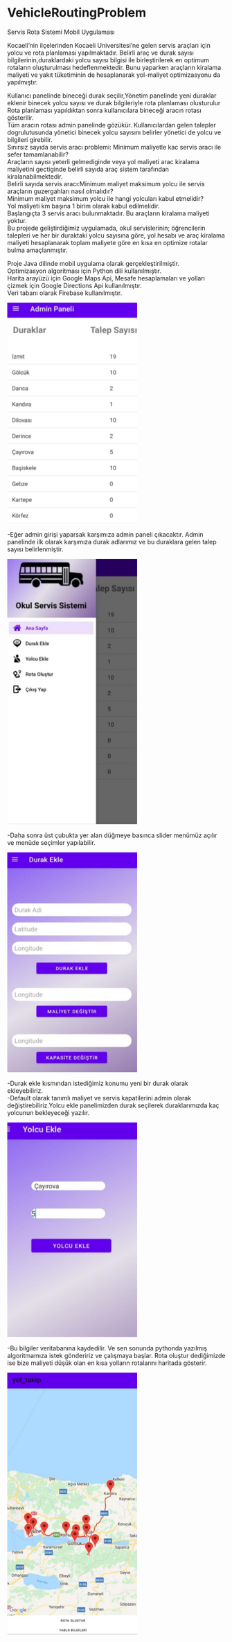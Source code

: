 # VehicleRoutingProblem
 Servis Rota Sistemi Mobil Uygulaması
 
Kocaeli’nin ilçelerinden Kocaeli Universitesi’ne gelen servis araçları için yolcu ve rota planlaması yapılmaktadır. Belirli araç ve durak sayısı bilgilerinin,duraklardaki yolcu sayısı bilgisi ile birleştirilerek en optimum rotaların oluşturulması hedeflenmektedir. Bunu yaparken araçların kiralama maliyeti ve yakıt tüketiminin de hesaplanarak yol-maliyet optimizasyonu da yapılmıştır.

Kullanıcı panelinde bineceği durak seçilir,Yönetim panelinde yeni duraklar eklenir binecek yolcu sayısı ve durak bilgileriyle rota planlaması olusturulur
Rota planlaması yapıldıktan sonra kullanıcılara bineceği aracın rotası gösterilir. \
Tüm aracın rotası admin panelinde gözükür.
Kullanıcılardan gelen talepler dogrulutusunda yönetici binecek yolcu sayısını belirler yönetici de yolcu ve bilgileri girebilir. \
Sınırsız sayıda servis aracı problemi: Minimum maliyetle kac servis aracı ile sefer tamamlanabilir? \
Araçların sayısı yeterli gelmediginde veya yol maliyeti arac kiralama maliyetini gectiginde belirli sayıda araç sistem tarafından kiralanabilmektedir. \
Belirli sayıda servis aracı:Minimum maliyet maksimum yolcu ile servis araçların guzergahları nasıl olmalıdır? \
Minimum maliyet maksimum yolcu ile hangi yolcuları kabul etmelidir? \
Yol maliyeti km başına 1 birim olarak kabul edilmelidir. \
Başlangıçta 3 servis aracı bulunmaktadır. Bu araçların kiralama maliyeti yoktur. \
Bu projede geliştirdiğimiz uygulamada, okul servislerinin; öğrencilerin talepleri ve her bir duraktaki yolcu sayısına göre, yol hesabı ve araç kiralama maliyeti hesaplanarak toplam maliyete göre en kısa en optimize rotalar bulma amaçlanmıştır.

Proje Java dilinde mobil uygulama olarak gerçekleştirilmiştir. \
Optimizasyon algoritması için Python dili kullanılmıştır. \
Harita arayüzü için Google Maps Api, Mesafe hesaplamaları ve yolları çizmek için Google Directions Api kullanılmıştır. \
Veri tabanı olarak Firebase kullanılmıştır.

  <img
  src="/images/1.png"
  alt="Alt text"
  title="Optional title"
  style="display: inline-block; margin: 0 auto; width: 300px"> 
  
  -Eğer admin girişi yaparsak karşımıza admin paneli çıkacaktır. Admin panelinde ilk olarak karşımıza durak adlarımız ve bu duraklara gelen talep sayısı belirlenmiştir.
  
  
  <img
  src="/images/2.png"
  alt="Alt text"
  title="Optional title"
  style="display: inline-block; margin: 0 auto; width: 300px"> 
  
  -Daha sonra üst çubukta yer alan düğmeye basınca slider menümüz açılır ve menüde seçimler yapılabilir.
  
  
  <img
  src="/images/3.png"
  alt="Alt text"
  title="Optional title"
  style="display: inline-block; margin: 0 auto; width: 300px"> 
  
  -Durak ekle kısmından istediğimiz konumu yeni bir durak olarak ekleyebiliriz. \
  -Default olarak tanımlı maliyet ve servis kapatilerini admin olarak değiştirebiliriz.Yolcu ekle panelimizden durak seçilerek duraklarımızda kaç yolcunun bekleyeceği yazılır.

  
  
  <img
  src="/images/4.png"
  alt="Alt text"
  title="Optional title"
  style="display: inline-block; margin: 0 auto; width: 300px"> 
  
  -Bu bilgiler veritabanına kaydedilir. Ve sen sonunda pythonda yazılmış algoritmamıza istek göndeririz ve çalışmaya başlar. Rota oluştur dediğimizde ise bize maliyeti düşük olan en kısa yolların rotalarını haritada gösterir.
  
  
  <img
  src="/images/5.png"
  alt="Alt text"
  title="Optional title"
  style="display: inline-block; margin: 0 auto; width: 300px"> 
  
  
